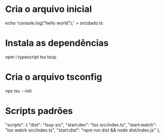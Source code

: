 # Cria o arquivo inicial

echo 'console.log("hello world");' > src\dado.ts

# Instala as dependências

npm i typescript tsx tsup

# Cria o arquivo tsconfig

npx tsc --init

# Scripts padrões

"scripts": {
"dist": "tsup src",
"start:dev": "tsx src/index.ts",
"start:watch": "tsx watch src/index.ts",
"start:dist": "npm run dist && node dist/index.js"
},
